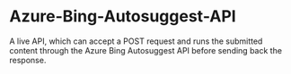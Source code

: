 # Azure-Bing-Autosuggest-API
A live API, which can accept a POST request and runs the submitted content through the Azure Bing Autosuggest API before sending back the response.
